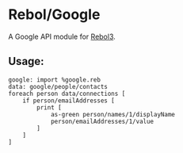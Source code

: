# Rebol/Google

A Google API module for [Rebol3](https://github.com/Oldes/Rebol3).

## Usage:

```rebol
google: import %google.reb
data: google/people/contacts
foreach person data/connections [
	if person/emailAddresses [
		print [
			as-green person/names/1/displayName
			person/emailAddresses/1/value
		]
	]
]
```